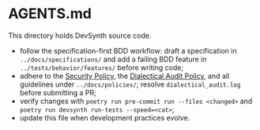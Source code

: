 # AGENTS.md

This directory holds DevSynth source code.

- follow the specification-first BDD workflow: draft a specification in `../docs/specifications/` and add a failing BDD feature in `../tests/behavior/features/` before writing code;
- adhere to the [Security Policy](../docs/policies/security.md), the [Dialectical Audit Policy](../docs/policies/dialectical_audit.md), and all guidelines under `../docs/policies/`; resolve `dialectical_audit.log` before submitting a PR;
- verify changes with `poetry run pre-commit run --files <changed>` and `poetry run devsynth run-tests --speed=<cat>`;
- update this file when development practices evolve.

